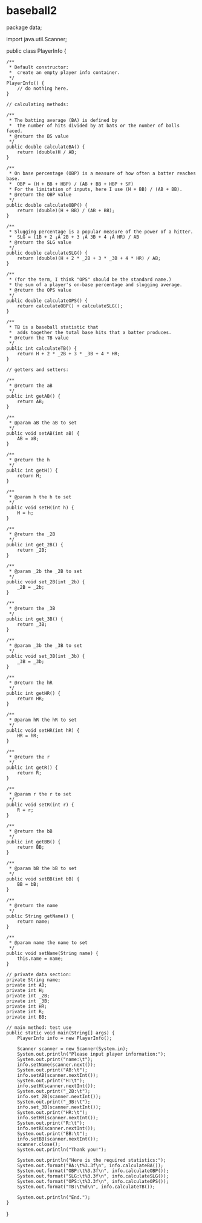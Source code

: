 # baseball2
package data;

import java.util.Scanner;

public class PlayerInfo {
	
	/**
	 * Default constructor: 
	 *  create an empty player info container.
	 */
	PlayerInfo() {
		// do nothing here.
	}
	
	// calculating methods:
	
	/**
	 * The batting average (BA) is defined by 
	 * 	the number of hits divided by at bats or the number of balls faced.
	 * @return the BS value
	 */
	public double calculateBA()	{
		return (double)H / AB;
	}
	
	/**	
	 * On base percentage (OBP) is a measure of how often a batter reaches base.
	 * 	OBP = (H + BB + HBP) / (AB + BB + HBP + SF)
	 * For the limitation of inputs, here I use (H + BB) / (AB + BB).
	 * @return the OBP value
	 */
	public double calculateOBP() {
		return (double)(H + BB) / (AB + BB);
	}
	
	/**
	 * Slugging percentage is a popular measure of the power of a hitter.
	 * 	SLG = (1B + 2 ¡Á 2B + 3 ¡Á 3B + 4 ¡Á HR) / AB
	 * @return the SLG value
	 */
	public double calculateSLG() {
		return (double)(H + 2 * _2B + 3 * _3B + 4 * HR) / AB;
	}
	
	/**
	 * (for the term, I think "OPS" should be the standard name.)
	 * the sum of a player's on-base percentage and slugging average.
	 * @return the OPS value
	 */
	public double calculateOPS() {
		return calculateOBP() + calculateSLG();
	}
	
	/**
	 * TB is a baseball statistic that 
	 * 	adds together the total base hits that a batter produces.
	 * @return the TB value
	 */
	public int calculateTB() {
		return H + 2 * _2B + 3 * _3B + 4 * HR; 
	}

	// getters and setters:
	
    /**
     * @return the aB
     */
    public int getAB() {
        return AB;
    }

    /**
     * @param aB the aB to set
     */
    public void setAB(int aB) {
        AB = aB;
    }

    /**
     * @return the h
     */
    public int getH() {
        return H;
    }

    /**
     * @param h the h to set
     */
    public void setH(int h) {
        H = h;
    }

    /**
     * @return the _2B
     */
    public int get_2B() {
        return _2B;
    }

    /**
     * @param _2b the _2B to set
     */
    public void set_2B(int _2b) {
        _2B = _2b;
    }

    /**
     * @return the _3B
     */
    public int get_3B() {
        return _3B;
    }

    /**
     * @param _3b the _3B to set
     */
    public void set_3B(int _3b) {
        _3B = _3b;
    }

    /**
     * @return the hR
     */
    public int getHR() {
        return HR;
    }

    /**
     * @param hR the hR to set
     */
    public void setHR(int hR) {
        HR = hR;
    }

    /**
     * @return the r
     */
    public int getR() {
        return R;
    }

    /**
     * @param r the r to set
     */
    public void setR(int r) {
        R = r;
    }

    /**
     * @return the bB
     */
    public int getBB() {
        return BB;
    }

    /**
     * @param bB the bB to set
     */
    public void setBB(int bB) {
        BB = bB;
    }

    /**
     * @return the name
     */
    public String getName() {
        return name;
    }

    /**
     * @param name the name to set
     */
    public void setName(String name) {
        this.name = name;
    }

    // private data section: 
    private String name;
    private int AB;
    private int H;
    private int _2B;
    private int _3B;
    private int HR;
    private int R;
    private int BB;
    
    // main method: test use
    public static void main(String[] args) {
    	PlayerInfo info = new PlayerInfo();
    	
    	Scanner scanner = new Scanner(System.in);
    	System.out.println("Please input player information:");
    	System.out.print("name:\t");
		info.setName(scanner.next());
    	System.out.print("AB:\t");
		info.setAB(scanner.nextInt());
    	System.out.print("H:\t");
		info.setH(scanner.nextInt());
    	System.out.print("_2B:\t");
		info.set_2B(scanner.nextInt());
    	System.out.print("_3B:\t");
		info.set_3B(scanner.nextInt());
    	System.out.print("HR:\t");
		info.setHR(scanner.nextInt());
    	System.out.print("R:\t");
		info.setR(scanner.nextInt());
    	System.out.print("BB:\t");
		info.setBB(scanner.nextInt());	
		scanner.close();
    	System.out.println("Thank you!");
    	
    	System.out.println("Here is the required statistics:");
        System.out.format("BA:\t%3.3f\n", info.calculateBA());
        System.out.format("OBP:\t%3.3f\n", info.calculateOBP());
        System.out.format("SLG:\t%3.3f\n", info.calculateSLG());
        System.out.format("OPS:\t%3.3f\n", info.calculateOPS());
        System.out.format("TB:\t%d\n", info.calculateTB());
    	
        System.out.println("End.");
    }
}

